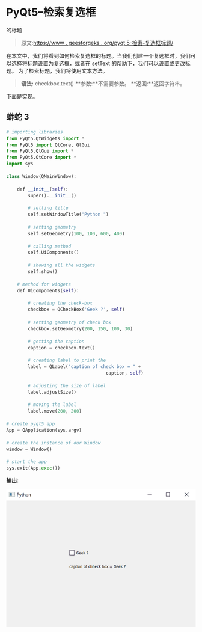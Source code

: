 # PyQt5–检索复选框

的标题

> 原文:[https://www . geesforgeks . org/pyqt 5-检索-复选框标题/](https://www.geeksforgeeks.org/pyqt5-retrieving-caption-of-check-box/)

在本文中，我们将看到如何检索复选框的标题。当我们创建一个复选框时，我们可以选择将标题设置为复选框，或者在 setText 的帮助下，我们可以设置或更改标题。
为了检索标题，我们将使用文本方法。

> **语法:** checkbox.text()
> **参数:**不需要参数。
> **返回:**返回字符串。

下面是实现。

## 蟒蛇 3

```py
# importing libraries
from PyQt5.QtWidgets import *
from PyQt5 import QtCore, QtGui
from PyQt5.QtGui import *
from PyQt5.QtCore import *
import sys

class Window(QMainWindow):

    def __init__(self):
        super().__init__()

        # setting title
        self.setWindowTitle("Python ")

        # setting geometry
        self.setGeometry(100, 100, 600, 400)

        # calling method
        self.UiComponents()

        # showing all the widgets
        self.show()

    # method for widgets
    def UiComponents(self):

        # creating the check-box
        checkbox = QCheckBox('Geek ?', self)

        # setting geometry of check box
        checkbox.setGeometry(200, 150, 100, 30)

        # getting the caption
        caption = checkbox.text()

        # creating label to print the
        label = QLabel("caption of check box = " +
                                     caption, self)

        # adjusting the size of label
        label.adjustSize()

        # moving the label
        label.move(200, 200)

# create pyqt5 app
App = QApplication(sys.argv)

# create the instance of our Window
window = Window()

# start the app
sys.exit(App.exec())
```

**输出:**

![](img/ad0e5985a24f3ffcfcaf6c77aba0a7dc.png)